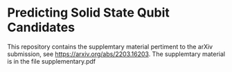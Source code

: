 # Predicting Solid State Qubit Candidates
This repository contains the supplemtary material pertiment to the arXiv submission, see https://arxiv.org/abs/2203.16203. The supplemtary material is in the file supplementary.pdf
